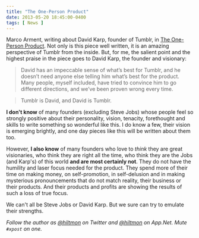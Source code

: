 ```yaml
---
title: "The One-Person Product"
date: 2013-05-20 18:45:00-0400
tags: [ News ]
---
```


Marco Arment, writing about David Karp, founder of Tumblr, in [The One-Person Product](http://www.marco.org/2013/05/20/one-person-product). Not only is this piece well written, it is an amazing perspective of Tumblr from the inside. But, for me, the salient point and the highest praise in the piece goes to David Karp, the founder and visionary:

> David has an impeccable sense of what’s best for Tumblr, and he doesn’t need anyone else telling him what’s best for the product. Many people, myself included, have tried to convince him to go different directions, and we’ve been proven wrong every time.

> Tumblr is David, and David is Tumblr.

**I don't know** of many founders (excluding Steve Jobs) whose people feel so strongly positive about their personality, vision, tenacity, forethought and skills to write something so wonderful like this. I do know a few, their vision is emerging brightly, and one day pieces like this will be written about them too.

However, **I also know** of many founders who love to *think* they are great visionaries, who think they are right all the time, who think they are the Jobs (and Karp's) of this world **and are most certainly not**. They do not have the humility and laser focus needed for the product. They spend more of their time on making money, on self-promotion, in self-delusion and in making mysterious pronouncements that do not match reality, their business or their products. And their products and profits are showing the results of such a loss of true focus.

We can't all be Steve Jobs or David Karp. But we sure can try to emulate their strengths.

*Follow the author as [@hiltmon](https://twitter.com/hiltmon) on Twitter and [@hiltmon](http://alpha.app.net/hiltmon) on App.Net. Mute `#xpost` on one.*
